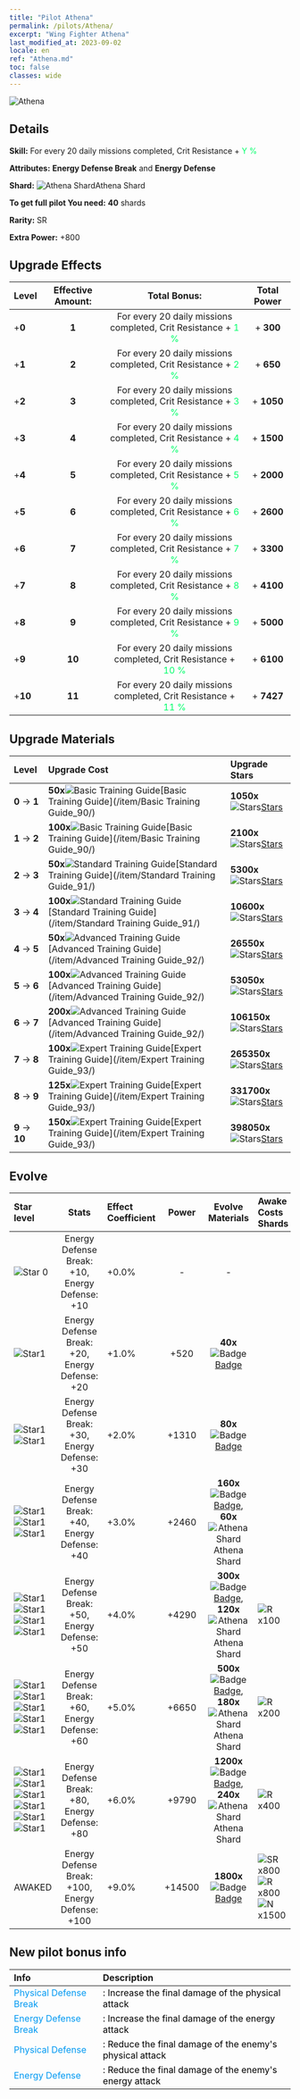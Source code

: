 ```yaml
---
title: "Pilot Athena"
permalink: /pilots/Athena/
excerpt: "Wing Fighter Athena"
last_modified_at: 2023-09-02
locale: en
ref: "Athena.md"
toc: false
classes: wide
---
```



 ![Athena](/images/pilots/aviator_piece_5004.png)

## Details

 **Skill:** For every 20 daily missions completed, Crit Resistance + <span style="color: #03ff6b">Y %</span><br/><span style="color: #000000;"></span> 

 **Attributes:** **Energy Defense Break** and **Energy Defense**

 **Shard:** ![Athena Shard](/images/pilots/Athena_Shard_p.png)Athena Shard 

 **To get full pilot You need:** **40** shards 

 **Rarity:** SR 

 **Extra Power:** +800 



## Upgrade Effects

  |  Level | Effective Amount: |     Total Bonus:    | Total Power |
  |:----|:-----:|:-------------------:|:-------:|
  | +**0**  | **1**  | For every 20 daily missions completed, Crit Resistance + <span style="color: #03ff6b">1 %</span><br/><span style="color: #000000;"></span>  | + **300** |
  | +**1**  | **2**  | For every 20 daily missions completed, Crit Resistance + <span style="color: #03ff6b">2 %</span><br/><span style="color: #000000;"></span>  | + **650** |
  | +**2**  | **3**  | For every 20 daily missions completed, Crit Resistance + <span style="color: #03ff6b">3 %</span><br/><span style="color: #000000;"></span>  | + **1050** |
  | +**3**  | **4**  | For every 20 daily missions completed, Crit Resistance + <span style="color: #03ff6b">4 %</span><br/><span style="color: #000000;"></span>  | + **1500** |
  | +**4**  | **5**  | For every 20 daily missions completed, Crit Resistance + <span style="color: #03ff6b">5 %</span><br/><span style="color: #000000;"></span>  | + **2000** |
  | +**5**  | **6**  | For every 20 daily missions completed, Crit Resistance + <span style="color: #03ff6b">6 %</span><br/><span style="color: #000000;"></span>  | + **2600** |
  | +**6**  | **7**  | For every 20 daily missions completed, Crit Resistance + <span style="color: #03ff6b">7 %</span><br/><span style="color: #000000;"></span>  | + **3300** |
  | +**7**  | **8**  | For every 20 daily missions completed, Crit Resistance + <span style="color: #03ff6b">8 %</span><br/><span style="color: #000000;"></span>  | + **4100** |
  | +**8**  | **9**  | For every 20 daily missions completed, Crit Resistance + <span style="color: #03ff6b">9 %</span><br/><span style="color: #000000;"></span>  | + **5000** |
  | +**9**  | **10**  | For every 20 daily missions completed, Crit Resistance + <span style="color: #03ff6b">10 %</span><br/><span style="color: #000000;"></span>  | + **6100** |
  | +**10**  | **11**  | For every 20 daily missions completed, Crit Resistance + <span style="color: #03ff6b">11 %</span><br/><span style="color: #000000;"></span>  | + **7427** |




## Upgrade Materials

  |  Level |      Upgrade Cost   |  Upgrade Stars  |
  |:-------|:--------------------|:----------------|
  | **0** -> **1**  | **50x**![Basic Training Guide](/images/item/Basic_Training_Guide_p.png)[Basic Training Guide](/item/Basic Training Guide_90/) | **1050x**![Stars](/images/item/Stars_p.png)[Stars](/item/Stars_2/) |
  | **1** -> **2**  | **100x**![Basic Training Guide](/images/item/Basic_Training_Guide_p.png)[Basic Training Guide](/item/Basic Training Guide_90/) | **2100x**![Stars](/images/item/Stars_p.png)[Stars](/item/Stars_2/) |
  | **2** -> **3**  | **50x**![Standard Training Guide](/images/item/Standard_Training_Guide_p.png)[Standard Training Guide](/item/Standard Training Guide_91/) | **5300x**![Stars](/images/item/Stars_p.png)[Stars](/item/Stars_2/) |
  | **3** -> **4**  | **100x**![Standard Training Guide](/images/item/Standard_Training_Guide_p.png)[Standard Training Guide](/item/Standard Training Guide_91/) | **10600x**![Stars](/images/item/Stars_p.png)[Stars](/item/Stars_2/) |
  | **4** -> **5**  | **50x**![Advanced Training Guide](/images/item/Advanced_Training_Guide_p.png)[Advanced Training Guide](/item/Advanced Training Guide_92/) | **26550x**![Stars](/images/item/Stars_p.png)[Stars](/item/Stars_2/) |
  | **5** -> **6**  | **100x**![Advanced Training Guide](/images/item/Advanced_Training_Guide_p.png)[Advanced Training Guide](/item/Advanced Training Guide_92/) | **53050x**![Stars](/images/item/Stars_p.png)[Stars](/item/Stars_2/) |
  | **6** -> **7**  | **200x**![Advanced Training Guide](/images/item/Advanced_Training_Guide_p.png)[Advanced Training Guide](/item/Advanced Training Guide_92/) | **106150x**![Stars](/images/item/Stars_p.png)[Stars](/item/Stars_2/) |
  | **7** -> **8**  | **100x**![Expert Training Guide](/images/item/Expert_Training_Guide_p.png)[Expert Training Guide](/item/Expert Training Guide_93/) | **265350x**![Stars](/images/item/Stars_p.png)[Stars](/item/Stars_2/) |
  | **8** -> **9**  | **125x**![Expert Training Guide](/images/item/Expert_Training_Guide_p.png)[Expert Training Guide](/item/Expert Training Guide_93/) | **331700x**![Stars](/images/item/Stars_p.png)[Stars](/item/Stars_2/) |
  | **9** -> **10**  | **150x**![Expert Training Guide](/images/item/Expert_Training_Guide_p.png)[Expert Training Guide](/item/Expert Training Guide_93/) | **398050x**![Stars](/images/item/Stars_p.png)[Stars](/item/Stars_2/) |




## Evolve

  |  Star level | Stats | Effect Coefficient | Power | Evolve Materials | Awake Costs Shards |
  |:------------|:-----:|:-------------------|:----------------:|:--------------------:|:-------------|
  | ![Star 0](/images/s0.png)  | Energy Defense Break: +10, Energy Defense: +10  | +0.0%  | -  | -  |  |
  | ![Star1](/images/s1.png)  | Energy Defense Break: +20, Energy Defense: +20  | +1.0%  | +520  | **40x**![Badge](/images/item/Badge_p.png)[Badge](/item/Badge_94/)  |  |
  | ![Star1](/images/s1.png)![Star1](/images/s1.png)  | Energy Defense Break: +30, Energy Defense: +30  | +2.0%  | +1310  | **80x**![Badge](/images/item/Badge_p.png)[Badge](/item/Badge_94/)  |  |
  | ![Star1](/images/s1.png)![Star1](/images/s1.png)![Star1](/images/s1.png)  | Energy Defense Break: +40, Energy Defense: +40  | +3.0%  | +2460  | **160x**![Badge](/images/item/Badge_p.png)[Badge](/item/Badge_94/), **60x**![Athena Shard](/images/pilots/Athena_Shard_p.png)Athena Shard  |  |
  | ![Star1](/images/s1.png)![Star1](/images/s1.png)![Star1](/images/s1.png)![Star1](/images/s1.png)  | Energy Defense Break: +50, Energy Defense: +50  | +4.0%  | +4290  | **300x**![Badge](/images/item/Badge_p.png)[Badge](/item/Badge_94/), **120x**![Athena Shard](/images/pilots/Athena_Shard_p.png)Athena Shard  |  ![R](/images/pilots/R_p.png) x100 |
  | ![Star1](/images/s1.png)![Star1](/images/s1.png)![Star1](/images/s1.png)![Star1](/images/s1.png)![Star1](/images/s1.png)  | Energy Defense Break: +60, Energy Defense: +60  | +5.0%  | +6650  | **500x**![Badge](/images/item/Badge_p.png)[Badge](/item/Badge_94/), **180x**![Athena Shard](/images/pilots/Athena_Shard_p.png)Athena Shard  |  ![R](/images/pilots/R_p.png) x200 |
  | ![Star1](/images/s1.png)![Star1](/images/s1.png)![Star1](/images/s1.png)![Star1](/images/s1.png)![Star1](/images/s1.png)![Star1](/images/s1.png)  | Energy Defense Break: +80, Energy Defense: +80  | +6.0%  | +9790  | **1200x**![Badge](/images/item/Badge_p.png)[Badge](/item/Badge_94/), **240x**![Athena Shard](/images/pilots/Athena_Shard_p.png)Athena Shard  |  ![R](/images/pilots/R_p.png) x400 |
  | AWAKED  | Energy Defense Break: +100, Energy Defense: +100  | +9.0%  | +14500  | **1800x**![Badge](/images/item/Badge_p.png)[Badge](/item/Badge_94/)  |  ![SR](/images/pilots/SR_p.png) x800 ![R](/images/pilots/R_p.png) x800 ![N](/images/pilots/N_p.png) x1500 |



## New pilot bonus info

  |  Info |  Description |
  |:------|:-------------|
  | <span style="color: #0099f2">Physical Defense Break</span> | <span style="color: #000000;">: Increase the final damage of the physical attack</span> |
  | <span style="color: #0099f2">Energy Defense Break</span> | <span style="color: #000000;">: Increase the final damage of the energy attack</span> |
  | <span style="color: #0099f2">Physical Defense</span> | <span style="color: #000000;">: Reduce the final damage of the enemy's physical attack</span> |
  | <span style="color: #0099f2">Energy Defense</span> | <span style="color: #000000;">: Reduce the final damage of the enemy's energy attack</span> |

